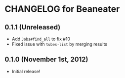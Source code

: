 # CHANGELOG for Beaneater

## 0.1.1 (Unreleased)

* Add `Jobs#find_all` to fix #10
* Fixed issue with `tubes-list` by merging results

## 0.1.0 (November 1st, 2012)

* Initial release!
